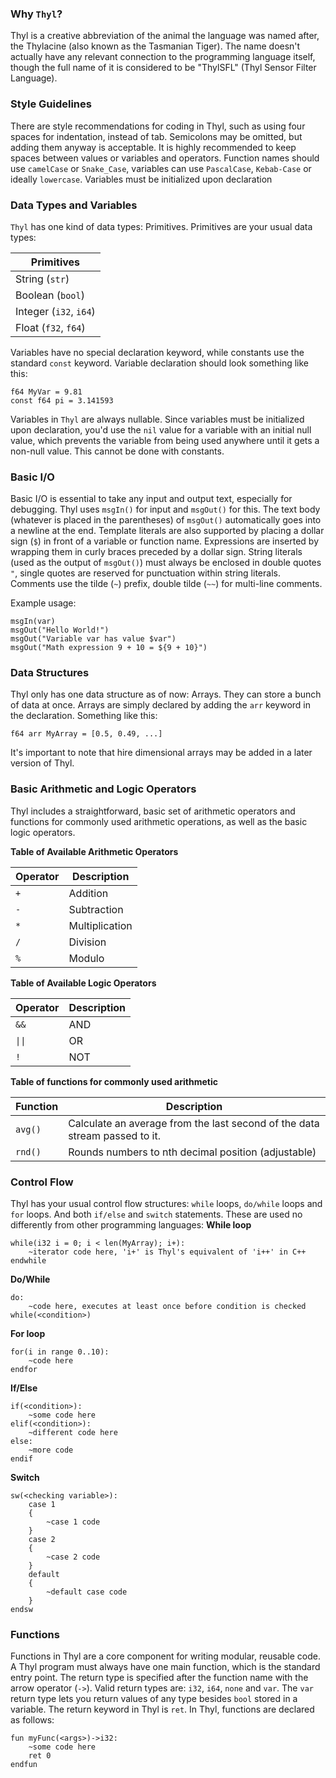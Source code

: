 ### Why `Thyl`?
Thyl is a creative abbreviation of the animal the language was named after, the Thylacine (also known as the Tasmanian Tiger). The name doesn't actually have any relevant connection to the programming language itself, though the full name of it is considered to be "ThylSFL" (Thyl Sensor Filter Language).

### Style Guidelines
There are style recommendations for coding in Thyl, such as using four spaces for indentation, instead of tab. Semicolons may be omitted, but adding them anyway is acceptable. It is highly recommended to keep spaces between values or variables and operators. Function names should use `camelCase` or `Snake_Case`, variables can use `PascalCase`, `Kebab-Case` or ideally `lowercase`. Variables must be initialized upon declaration

### Data Types and Variables
`Thyl` has one kind of data types: Primitives. Primitives are your usual data types:

| Primitives             |
| ---------------------- |
| String (`str`)         |
| Boolean (`bool`)       |
| Integer (`i32`, `i64`) |
| Float (`f32`, `f64`)   |
Variables have no special declaration keyword, while constants use the standard `const` keyword. Variable declaration should look something like this:
```thyl
f64 MyVar = 9.81
const f64 pi = 3.141593
```
Variables in `Thyl` are always nullable. Since variables must be initialized upon declaration, you'd use the `nil` value for a variable with an initial null value, which prevents the variable from being used anywhere until it gets a non-null value. This cannot be done with constants.

### Basic I/O
Basic I/O is essential to take any input and output text, especially for debugging. Thyl uses `msgIn()` for input and `msgOut()` for this. The text body (whatever is placed in the parentheses) of `msgOut()` automatically goes into a newline at the end. Template literals are also supported by placing a dollar sign (`$`) in front of a variable or function name. Expressions are inserted by wrapping them in curly braces preceded by a dollar sign. String literals (used as the output of `msgOut()`) must always be enclosed in double quotes `"`, single quotes are reserved for punctuation within string literals. Comments use the tilde (`~`) prefix, double tilde (`~~`) for multi-line comments.

Example usage:
```thyl
msgIn(var)
msgOut("Hello World!")
msgOut("Variable var has value $var")
msgOut("Math expression 9 + 10 = ${9 + 10}")
```

### Data Structures 
Thyl only has one data structure as of now: Arrays. They can store a bunch of data at once. Arrays are simply declared by adding the `arr` keyword in the declaration. Something like this:
```thyl
f64 arr MyArray = [0.5, 0.49, ...]
```
It's important to note that hire dimensional arrays may be added in a later version of Thyl.

### Basic Arithmetic and Logic Operators
Thyl includes a straightforward, basic set of arithmetic operators and functions for commonly used arithmetic operations, as well as the basic logic operators.

**Table of Available Arithmetic Operators**

| Operator | Description    |
| -------- | -------------- |
| `+`      | Addition       |
| `-`      | Subtraction    |
| `*`      | Multiplication |
| `/`      | Division       |
| `%`      | Modulo         |

**Table of Available Logic Operators**

| Operator | Description |
| -------- | ----------- |
| `&&`     | AND         |
| `\|\|`   | OR          |
| `!`      | NOT         |

**Table of functions for commonly used arithmetic**

| Function | Description                                                                |
| -------- | -------------------------------------------------------------------------- |
| `avg()`  | Calculate an average from the last second of the data stream passed to it. |
| `rnd()`  | Rounds numbers to nth decimal position (adjustable)                        |

### Control Flow
Thyl has your usual control flow structures: `while` loops, `do/while` loops and `for` loops. And both `if/else` and `switch` statements. These are used no differently from other programming languages:
**While loop**
```thyl
while(i32 i = 0; i < len(MyArray); i+):
    ~iterator code here, 'i+' is Thyl's equivalent of 'i++' in C++
endwhile
```
**Do/While**
```thyl
do:
    ~code here, executes at least once before condition is checked
while(<condition>)
```
**For loop**
```thyl
for(i in range 0..10):
    ~code here
endfor
```
**If/Else**
```thyl
if(<condition>):
    ~some code here
elif(<condition>):
    ~different code here
else:
    ~more code
endif
```
**Switch**
```thyl
sw(<checking variable>):
    case 1
    {
        ~case 1 code
    }
    case 2
    {
        ~case 2 code
    }
    default
    {
        ~default case code
    }
endsw
```
### Functions
Functions in Thyl are a core component for writing modular, reusable code. A Thyl program must always have one main function, which is the standard entry point. The return type is specified after the function name with the arrow operator (`->`). Valid return types are: `i32`, `i64`, `none` and `var`. The `var` return type lets you return values of any type besides `bool` stored in a variable. The return keyword in Thyl is `ret`.
In Thyl, functions are declared as follows:
```thyl
fun myFunc(<args>)->i32:
    ~some code here
    ret 0
endfun
```